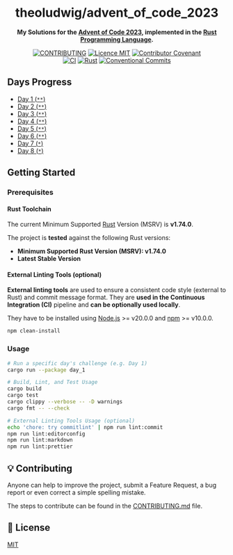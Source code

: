 <h1 align="center">theoludwig/advent_of_code_2023</h1>

<p align="center">
  <strong>My Solutions for the <a href="https://adventofcode.com/2023">Advent of Code 2023</a>, implemented in the <a href="https://www.rust-lang.org/">Rust Programming Language</a>.</strong>
</p>

<p align="center">
  <a href="./CONTRIBUTING.md"><img src="https://img.shields.io/badge/PRs-welcome-brightgreen.svg?style=flat" alt="CONTRIBUTING" /></a>
  <a href="./LICENSE"><img src="https://img.shields.io/badge/licence-MIT-blue.svg" alt="Licence MIT"/></a>
  <a href="./CODE_OF_CONDUCT.md"><img src="https://img.shields.io/badge/Contributor%20Covenant-v2.0%20adopted-ff69b4.svg" alt="Contributor Covenant" /></a>
  <br />
  <a href="https://github.com/theoludwig/advent_of_code_2023/actions/workflows/ci.yml"><img src="https://github.com/theoludwig/advent_of_code_2023/actions/workflows/ci.yml/badge.svg?branch=main" alt="CI" /></a>
  <a href="https://www.rust-lang.org/"><img src="https://img.shields.io/badge/Rust%20MSRV-v1.74.0-blue?logo=rust" alt="Rust" /></a>
  <a href="https://conventionalcommits.org"><img src="https://img.shields.io/badge/Conventional%20Commits-1.0.0-yellow.svg" alt="Conventional Commits" /></a>
</p>

## Days Progress

- [Day 1 (`**`)](./day_1)
- [Day 2 (`**`)](./day_2)
- [Day 3 (`**`)](./day_3)
- [Day 4 (`**`)](./day_4)
- [Day 5 (`**`)](./day_5)
- [Day 6 (`**`)](./day_6)
- [Day 7 (`*`)](./day_7)
- [Day 8 (`*`)](./day_8)

## Getting Started

### Prerequisites

#### Rust Toolchain

The current Minimum Supported [Rust](https://www.rust-lang.org/) Version (MSRV) is **v1.74.0**.

The project is **tested** against the following Rust versions:

- **Minimum Supported Rust Version (MSRV): v1.74.0**
- **Latest Stable Version**

#### External Linting Tools (optional)

**External linting tools** are used to ensure a consistent code style (external to Rust) and commit message format. They are **used in the Continuous Integration (CI)** pipeline and **can be optionally used locally**.

They have to be installed using [Node.js](https://nodejs.org/) >= v20.0.0 and [npm](https://www.npmjs.com/) >= v10.0.0.

```sh
npm clean-install
```

### Usage

```sh
# Run a specific day's challenge (e.g. Day 1)
cargo run --package day_1

# Build, Lint, and Test Usage
cargo build
cargo test
cargo clippy --verbose -- -D warnings
cargo fmt -- --check

# External Linting Tools Usage (optional)
echo 'chore: try commitlint' | npm run lint:commit
npm run lint:editorconfig
npm run lint:markdown
npm run lint:prettier
```

## 💡 Contributing

Anyone can help to improve the project, submit a Feature Request, a bug report or even correct a simple spelling mistake.

The steps to contribute can be found in the [CONTRIBUTING.md](./CONTRIBUTING.md) file.

## 📄 License

[MIT](./LICENSE)
